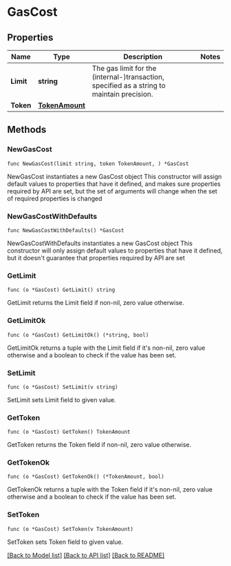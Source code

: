 # GasCost

## Properties

Name | Type | Description | Notes
------------ | ------------- | ------------- | -------------
**Limit** | **string** | The gas limit for the (internal-)transaction, specified as a string to maintain precision. | 
**Token** | [**TokenAmount**](TokenAmount.md) |  | 

## Methods

### NewGasCost

`func NewGasCost(limit string, token TokenAmount, ) *GasCost`

NewGasCost instantiates a new GasCost object
This constructor will assign default values to properties that have it defined,
and makes sure properties required by API are set, but the set of arguments
will change when the set of required properties is changed

### NewGasCostWithDefaults

`func NewGasCostWithDefaults() *GasCost`

NewGasCostWithDefaults instantiates a new GasCost object
This constructor will only assign default values to properties that have it defined,
but it doesn't guarantee that properties required by API are set

### GetLimit

`func (o *GasCost) GetLimit() string`

GetLimit returns the Limit field if non-nil, zero value otherwise.

### GetLimitOk

`func (o *GasCost) GetLimitOk() (*string, bool)`

GetLimitOk returns a tuple with the Limit field if it's non-nil, zero value otherwise
and a boolean to check if the value has been set.

### SetLimit

`func (o *GasCost) SetLimit(v string)`

SetLimit sets Limit field to given value.


### GetToken

`func (o *GasCost) GetToken() TokenAmount`

GetToken returns the Token field if non-nil, zero value otherwise.

### GetTokenOk

`func (o *GasCost) GetTokenOk() (*TokenAmount, bool)`

GetTokenOk returns a tuple with the Token field if it's non-nil, zero value otherwise
and a boolean to check if the value has been set.

### SetToken

`func (o *GasCost) SetToken(v TokenAmount)`

SetToken sets Token field to given value.



[[Back to Model list]](../README.md#documentation-for-models) [[Back to API list]](../README.md#documentation-for-api-endpoints) [[Back to README]](../README.md)


